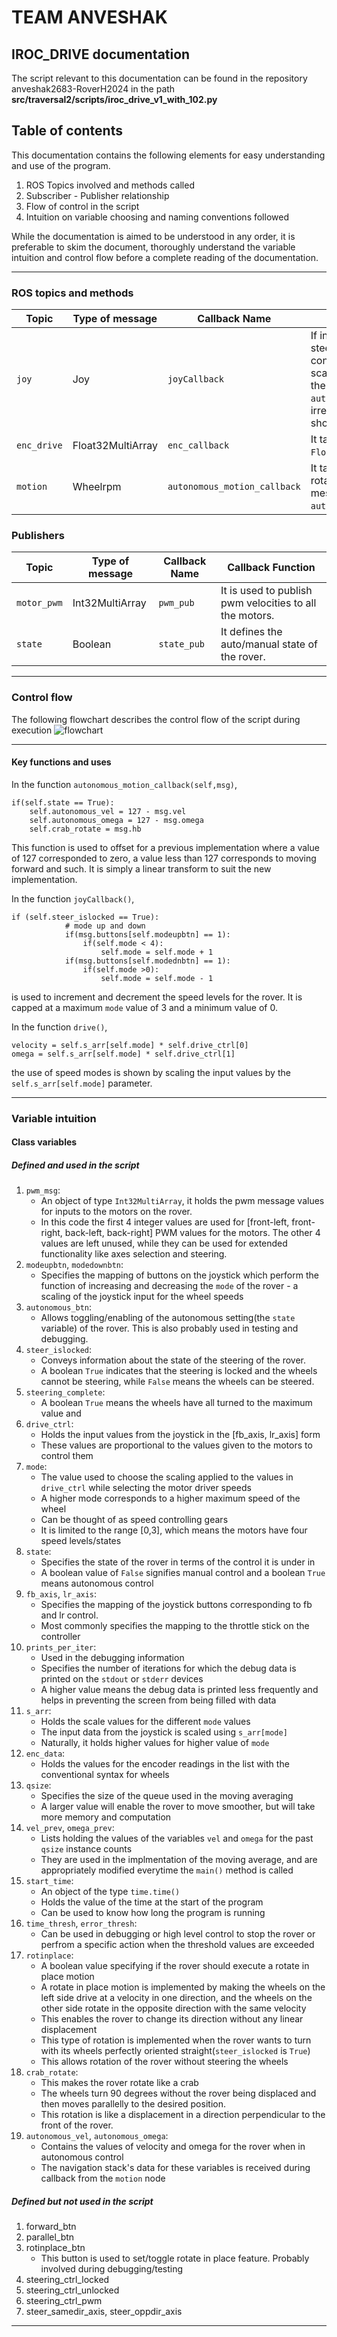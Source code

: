 # TEAM ANVESHAK
## IROC_DRIVE documentation

The script relevant to this documentation can be found in the repository anveshak2683-RoverH2024 in the path __src/traversal2/scripts/iroc_drive_v1_with_102.py__


## Table of contents

This documentation contains the following elements for easy understanding and use of the program.

1. ROS Topics involved and methods called
1. Subscriber - Publisher relationship
1. Flow of control in the script 
1. Intuition on variable choosing and naming conventions followed

While the documentation is aimed to be understood in any order, it is preferable to skim the document, thoroughly understand the variable intuition and control flow before a complete reading of the documentation.

---
### ROS topics and methods

 Topic     | Type of message   | Callback Name              |       Callback Function                                                                                                                                                                                                                                         |
|-----------|-------------------|----------------------------|-----------------------------------------------------------------------------------------------------------------------------------------------------------------------------------------------------------------------------------------------------------------|
|    `joy`    | Joy               | `joyCallback`                | If in manual mode, it allows to change the steer configurations`(self.mode)`.`self.drive_ctrl` scales the inputs from joystick to change the pwm contrls with mode change. If `autonomous_btn` is pressed then irrespective of the state and mode, it should go auto. |
| `enc_drive` | Float32MultiArray | `enc_callback`               | It takes all the 4 values from data of `Float32` and stores in enc_data array.                                                                                                                                                                                    |
| `motion`    | Wheelrpm          | `autonomous_motion_callback` | It takes the velocity and omega and crab rotation boolean from the `Wheelrpm` message  and assigns it to `autonomous_vel, autonomous_omega and crab_rotate`.                                                                                                        |

### **Publishers**


| Topic     | Type of message | Callback Name |       Callback Function                                 |
|-----------|-----------------|---------------|---------------------------------------------------------|
| `motor_pwm` | Int32MultiArray | `pwm_pub`       | It is used to publish pwm velocities to all the motors. |
| `state`     | Boolean         | `state_pub`     | It defines the auto/manual state of the rover.          |

---

### Control flow
The following flowchart describes the control flow of the script during execution
![flowchart](IMG-20240715-WA0007.png)

---

#### Key functions and uses
In the function `autonomous_motion_callback(self,msg)`, 
```
if(self.state == True):
    self.autonomous_vel = 127 - msg.vel
    self.autonomous_omega = 127 - msg.omega  
    self.crab_rotate = msg.hb 
```
This function is used to offset for a previous implementation where a value of 127 corresponded to zero, a value less than 127 corresponds to moving forward and such. It is simply a linear transform to suit the new implementation.

In the function `joyCallback()`, 
```
if (self.steer_islocked == True):
            # mode up and down
            if(msg.buttons[self.modeupbtn] == 1):
                if(self.mode < 4):
                    self.mode = self.mode + 1
            if(msg.buttons[self.modednbtn] == 1):
                if(self.mode >0):
                    self.mode = self.mode - 1
```
is used to increment and decrement the speed levels for the rover. It is capped at a maximum `mode` value of 3 and a minimum value of 0. 

In the function `drive()`,
```
velocity = self.s_arr[self.mode] * self.drive_ctrl[0]
omega = self.s_arr[self.mode] * self.drive_ctrl[1]
```
the use of speed modes is shown by scaling the input values by the `self.s_arr[self.mode]` parameter.

---

### Variable intuition
#### Class variables
##### Defined and used in the script
1. `pwm_msg`:
    - An object of type `Int32MultiArray`, it holds the pwm message values for inputs to the motors on the rover.
    - In this code the first 4 integer values are used for \[front-left, front-right, back-left, back-right] PWM values for the motors. The other 4 values are left unused, while they can be used for extended functionality like axes selection and steering.
2. `modeupbtn`, `modedownbtn`:
    - Specifies the mapping of buttons on the joystick which perform the function of increasing and decreasing the `mode` of the rover - a scaling of the joystick input for the wheel speeds
3. `autonomous_btn`:
    - Allows toggling/enabling of the autonomous setting(the `state` variable) of the rover. This is also probably used in testing and debugging.
4. `steer_islocked`:
    - Conveys information about the state of the steering of the rover. 
    - A boolean `True` indicates that the steering is locked and the wheels cannot be steering, while `False` means the wheels can be steered.
4. `steering_complete`:
    - A boolean `True` means the wheels have all turned to the maximum value and 
5. `drive_ctrl`:
    - Holds the input values from the joystick in the \[fb_axis, lr_axis] form
    - These values are proportional to the values given to the motors to control them
6. `mode`:
    - The value used to choose the scaling applied to the values in `drive_ctrl` while selecting the motor driver speeds
    - A higher mode corresponds to a higher maximum speed of the wheel
    - Can be thought of as speed controlling gears
    - It is limited to the range \[0,3], which means the motors have four speed levels/states
7. `state`:
    - Specifies the state of the rover in terms of the control it is under in
    - A boolean value of `False` signifies manual control and a boolean `True` means autonomous control
8. `fb_axis`, `lr_axis`:
    - Specifies the mapping of the joystick buttons corresponding to fb and lr control.
    - Most commonly specifies the mapping to the throttle stick on the controller
9. `prints_per_iter`:
    - Used in the debugging information
    - Specifies the number of iterations for which the debug data is printed on the `stdout` or `stderr` devices
    - A higher value means the debug data is printed less frequently and helps in preventing the screen from being filled with data
10. `s_arr`:
    - Holds the scale values for the different `mode` values
    - The input data from the joystick is scaled using `s_arr[mode]`
    - Naturally, it holds higher values for higher value of `mode`
11. `enc_data`:
    - Holds the values for the encoder readings in the list with the conventional syntax for wheels
12. `qsize`:
    - Specifies the size of the queue used in the moving averaging
    - A larger value will enable the rover to move smoother, but will take more memory and computation
13. `vel_prev`, `omega_prev`:
    - Lists holding the values of the variables `vel` and `omega` for the past `qsize` instance counts
    - They are used in the implmentation of the moving average, and are appropriately modified everytime the `main()` method is called
14. `start_time`: 
    - An object of the type `time.time()`
    - Holds the value of the time at the start of the program
    - Can be used to know how long the program is running
15. `time_thresh`, `error_thresh`:
    - Can be used in debugging or high level control to stop the rover or perfrom a specific action when the threshold values are exceeded
16. `rotinplace`:
    - A boolean value specifying if the rover should execute a rotate in place motion
    - A rotate in place motion is implemented by making the wheels on the left side drive at a velocity in one direction, and the wheels on the other side rotate in the opposite direction with the same velocity
    - This enables the rover to change its direction without any linear displacement
    - This type of rotation is implemented when the rover wants to turn with its wheels perfectly oriented straight(`steer_islocked` is `True`)
    - This allows rotation of the rover without steering the wheels
17. `crab_rotate`:
    - This makes the rover rotate like a crab
    - The wheels turn 90 degrees without the rover being displaced and then moves parallelly to the desired position.
    - This rotation is like a displacement in a direction perpendicular to the front of the rover.
18. `autonomous_vel`, `autonomous_omega`:
    - Contains the values of velocity and omega for the rover when in autonomous control
    - The navigation stack's data for these variables is received during callback from the `motion` node


##### Defined but not used in the script
1. forward_btn
2. parallel_btn
3. rotinplace_btn
    - This button is used to set/toggle rotate in place feature. Probably involved during debugging/testing
4. steering_ctrl_locked
5. steering_ctrl_unlocked
6. steering_ctrl_pwm
7. steer_samedir_axis, steer_oppdir_axis

---
